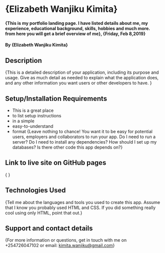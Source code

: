 # {Elizabeth Wanjiku Kimita}
#### {This is my portfolio landing page. I have listed details about me, my experience, educational background, skills, hobbies and much more. from here you will get a brief overview of me}, {Friday, Feb 8,2019}
#### By **{Elizabeth Wanjiku Kimita}**
## Description
{This is a detailed description of your application, including its purpose and usage.  Give as much detail as needed to explain what the application does, and any other information you want users or other developers to have. }
## Setup/Installation Requirements
* This is a great place
* to list setup instructions
* in a simple
* easy-to-understand
* format
{Leave nothing to chance! You want it to be easy for potential users, employers and collaborators to run your app. Do I need to run a server? Do I need to install any dependencies? How should I set up my databases? Is there other code this app depends on?}
## Link to live site on GitHub pages
{ }
## Technologies Used
{Tell me about the languages and tools you used to create this app. Assume that I know you probably used HTML and CSS. If you did something really cool using only HTML, point that out.}
## Support and contact details
{For more information or questions, get in touch with me on +254726047102 or email: kimita.wanjiku@gmail.com}
